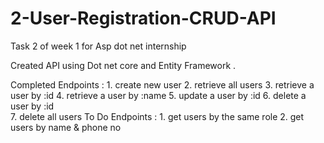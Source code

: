 # 2-User-Registration-CRUD-API
Task 2 of week 1 for Asp dot net internship 


  Created API using Dot net core and Entity Framework . 
  
  Completed Endpoints : 
        1. create new user 
        2. retrieve all users 
        3. retrieve a user by :id
        4. retrieve a user by :name
        5. update a user by :id
        6. delete a user by :id  
        7. delete all users
  To Do Endpoints : 
        1. get users by the same role
        2. get users by name & phone no
